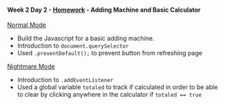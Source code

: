 #### Week 2 Day 2 - [Homework](https://github.com/jjrajani/w2d2_HW) - Adding Machine and Basic Calculator


[Normal Mode](https://github.com/jjrajani/w2d2_HW/tree/master/normalMode)

  * Build the Javascript for a basic adding machine.
  * Introduction to `document.querySelector`
  * Used `.preventDefault();` to prevent button from refreshing page

[Nightmare Mode](https://github.com/jjrajani/w2d2_HW/tree/master/nightmareMode)

  * Introduction to `.addEventListener`
  * Used a global variable `totaled` to track if calculated in order to be able to clear by clicking anywhere in the calculator if `totaled == true`